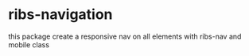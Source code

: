 # ribs-navigation
this package create a responsive nav on all elements with ribs-nav and mobile class
